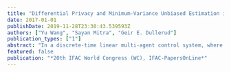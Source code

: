 ```yaml
---
title: "Differential Privacy and Minimum-Variance Unbiased Estimation in Multi-Agent Control Systems"
date: 2017-01-01
publishDate: 2019-11-28T23:30:43.539593Z
authors: ["Yu Wang", "Sayan Mitra", "Geir E. Dullerud"]
publication_types: ["1"]
abstract: "In a discrete-time linear multi-agent control system, where the agents are coupled via an environmental state, knowledge of the environmental state is desirable to control the agents locally. However, since the environmental state depends on the behavior of the agents, sharing it directly among these agents jeopardizes the privacy of the agents' profiles, defined as the combination of the agents' initial states and the sequence of local control inputs over time. A commonly used solution is to randomize the environmental state before sharing - this leads to a natural trade-off between the privacy of the agents' profiles and the variance of estimating the environmental state. By treating the multi-agent system as a probabilistic model of the environmental state parametrized by the agents' profiles, we show that when the agents' profiles is e-differentially private, there is a lower bound on the l1 induced norm of the covariance matrix of the minimum-variance unbiased estimator of the environmental state. This lower bound is achieved by a randomized mechanism that uses Laplace noise."
featured: false
publication: "*20th IFAC World Congress (WC), IFAC-PapersOnLine*"
---
```


